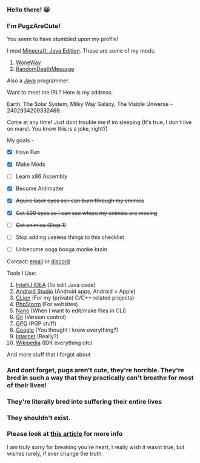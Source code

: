 
### Hello there! 😀

### I'm PugzAreCute!

You seem to have stumbled upon my profile!

I mod [Minecraft: Java Edition](https://www.minecraft.net/). These are some of my mods:

1. [WoneWay](https://www.curseforge.com/minecraft/mc-mods/woneway)
2. [RandomDeathMessage](https://www.curseforge.com/minecraft/mc-mods/randomdeathmessage)

Also a [Java](https://java.com/) programmer.

Want to meet me IRL? Here is my address:

Earth, The Solar System, Milky Way Galaxy, The Visible Universe - 2402934209332469.

Come at any time! Just dont trouble me if im sleeping (It's true, I don't live on mars!. You know this is a joke, right?)

My goals - 

 - [x] Have Fun
 - [x] Make Mods
 - [ ] Learn x86 Assembly
 - [x] Become Antimatter
 - [x] ~~Aquire laser eyes so i can burn through my enimies~~
 - [x] ~~Get 500 eyes so I can see where my enimies are moving~~
 - [ ] ~~Get enimies (Step 1)~~
 - [ ] Stop adding useless things to this checklist
 - [ ] Unbecome ooga booga monke brain


Contact: [email](https://pugzarecute.com/contact) or [discord](https://discord.gg/geNRqMu5XW)

Tools I Use:
 1. [IntelliJ IDEA](https://www.jetbrains.com/idea/) (To edit Java code)
 2. [Android Studio](https://developer.android.com/studio) (Android apps, Android > Apple)
 3. [CLion](https://www.jetbrains.com/clion/) (For my (private) C/C++ related projects)
 4. [PhpStorm](https://www.jetbrains.com/phpstorm/) (For websites)
 6. [Nano](https://www.nano-editor.org/) (When I want to edit/make files in CLI)
 7. [Git](https://git-scm.com/) (Version control)
 8. [GPG](https://gnupg.org/) (PGP stuff)
 9. [Google](https://www.google.com/) (You thought I knew everything?)
 10. [Internet](https://en.wikipedia.org/wiki/Internet) (Really?)
 11. [Wikipedia](https://en.wikipedia.org/wiki/Wikipedia) (IDK everything ofc)
 
 And more stuff that I forgot about
 
### And dont forget, pugs aren't cute, they're horrible. They're bred in such a way that they practically can't breathe for most of their lives!

### They're literally bred into suffering their entire lives

### They shouldn't exist.

### Please look at [this article](https://www.pugsclub.org/health/pug-breathing-problems/) for more info

I am truly sorry for breaking you're heart, I really wish it wasnt true, but wishes rarely, if ever change the truth.
